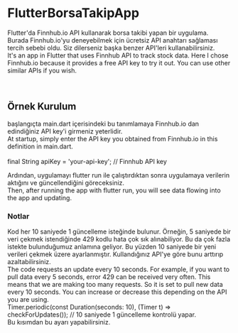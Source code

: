 # FlutterBorsaTakipApp
Flutter'da Finnhub.io API kullanarak borsa takibi yapan bir uygulama.
<br>
Burada Finnhub.io'yu deneyebilmek için ücretsiz API anahtarı sağlaması tercih sebebi oldu. Siz dilerseniz başka benzer API'leri kullanabilirsiniz.
<br>
It's an app in Flutter that uses Finnhub API to track stock data.
Here I chose Finnhub.io because it provides a free API key to try it out. You can use other similar APIs if you wish.

<br>

## Örnek Kurulum
başlangıçta main.dart içerisindeki bu tanımlamaya Finnhub.io dan edindiğiniz API key'i girmeniz yeterlidir. 
<br>
At startup, simply enter the API key you obtained from Finnhub.io in this definition in main.dart. 
<br><br>
final String apiKey = 'your-api-key'; // Finnhub API key
<br>

Ardından, uygulamayı flutter run ile çalıştırdıktan sonra uygulamaya verilerin aktığını ve güncellendiğini göreceksiniz.
<br>
Then, after running the app with flutter run, you will see data flowing into the app and updating.
<br>

### Notlar
Kod her 10 saniyede 1 güncelleme isteğinde bulunur. Örneğin, 5 saniyede bir veri çekmek istendiğinde 429 kodlu hata çok sık alınabiliyor. Bu da çok fazla istekte bulunduğumuz anlamına geliyor. Bu yüzden 10 saniyede bir yeni verileri çekmek üzere ayarlanmıştır. Kullandığınız API'ye göre bunu arttırıp azaltabilirsiniz.
<br>
The code requests an update every 10 seconds. For example, if you want to pull data every 5 seconds, error 429 can be received very often. This means that we are making too many requests. So it is set to pull new data every 10 seconds. You can increase or decrease this depending on the API you are using.
<br>
Timer.periodic(const Duration(seconds: 10), (Timer t) => checkForUpdates()); // 10 saniyede 1 güncelleme kontrolü yapar.
<br>
Bu kısımdan bu ayarı yapabilirsiniz.



    
